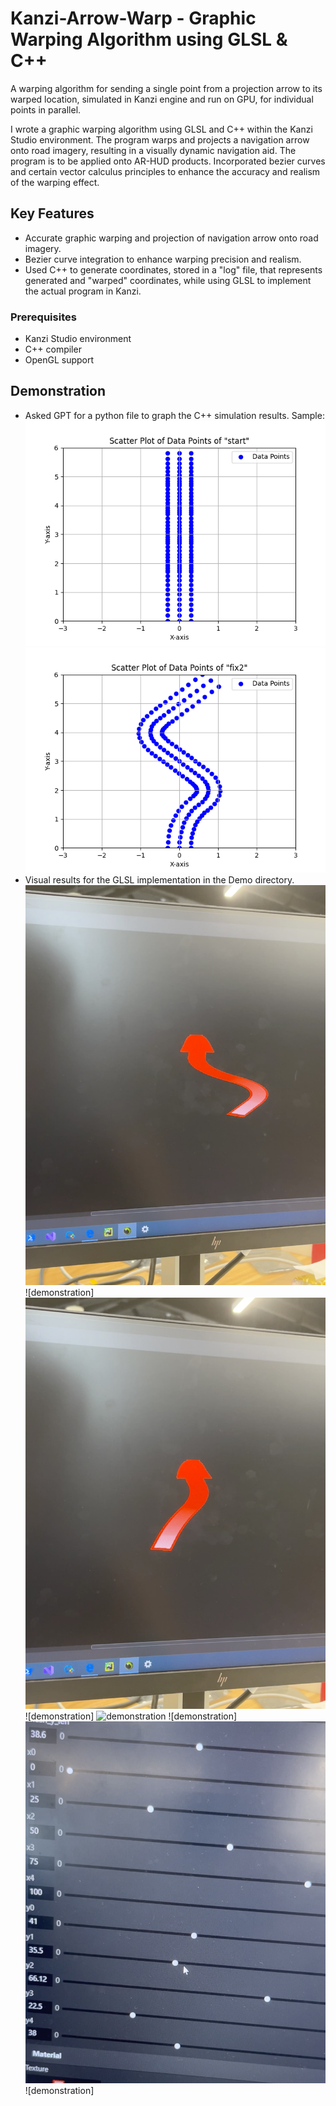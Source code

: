 # Kanzi-Arrow-Warp - Graphic Warping Algorithm using GLSL & C++

A warping algorithm for sending a single point from a projection arrow to its warped location, simulated in Kanzi engine and run on GPU, for individual points in parallel.

I wrote a graphic warping algorithm using GLSL and C++ within the Kanzi Studio environment. The program warps and projects a navigation arrow onto road imagery, resulting in a visually dynamic navigation aid. The program is to be applied onto AR-HUD products. Incorporated bezier curves and certain vector calculus principles to enhance the accuracy and realism of the warping effect.

## Key Features

- Accurate graphic warping and projection of navigation arrow onto road imagery.
- Bezier curve integration to enhance warping precision and realism.
- Used C++ to generate coordinates, stored in a "log" file, that represents generated and "warped" coordinates, while using GLSL to implement the actual program in Kanzi.

### Prerequisites

- Kanzi Studio environment
- C++ compiler
- OpenGL support

## Demonstration

- Asked GPT for a python file to graph the C++ simulation results. Sample: ![demonstration](/Plotting/plots/start_plot.png "demonstration") ![demonstration](/Plotting/plots/fix2_plot.png "demonstration")
- Visual results for the GLSL implementation in the Demo directory.
![demonstration](/Demo/demo_arrow1.png "demonstration") ![demonstration]
![demonstration](/Demo/demo_arrow2.png "demonstration") ![demonstration]
![demonstration](/Demo/demo_code.png "demonstration") ![demonstration]
![demonstration](/Demo/demo_control_points.png "demonstration") ![demonstration]
